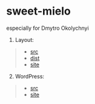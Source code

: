 # sweet-mielo
especially for Dmytro Okolychnyi

1. Layout:
>  * [src](https://github.com/zMarienko/sweet-mielo)
>  * [dist](https://github.com/zMarienko/sweet-mielo/tree/gh-pages)
>  * [site](https://zmarienko.github.io/sweet-mielo/)

2. WordPress:
> * [src](https://github.com/zMarienko/sweet-mielo/tree/wp)
> * [site](http://a97283n9.beget.tech/)
